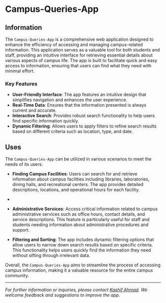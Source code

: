 # Campus-Queries-App

## Information

The `Campus-Queries-App` is a comprehensive web application designed to enhance the efficiency of accessing and managing campus-related information. This application serves as a valuable tool for both students and staff, providing an intuitive interface for retrieving essential details about various aspects of campus life. The app is built to facilitate quick and easy access to information, ensuring that users can find what they need with minimal effort.

### Key Features

- **User-Friendly Interface**: The app features an intuitive design that simplifies navigation and enhances the user experience.
- **Real-Time Data**: Ensures that the information presented is always current and accurate.
- **Interactive Search**: Provides robust search functionality to help users find specific information quickly.
- **Dynamic Filtering**: Allows users to apply filters to refine search results based on different criteria such as location, type, and date.

## Uses

The `Campus-Queries-App` can be utilized in various scenarios to meet the needs of its users:

- **Finding Campus Facilities**: Users can search for and retrieve information about campus facilities including libraries, laboratories, dining halls, and recreational centers. The app provides detailed descriptions, locations, and operational hours for each facility.
- 
- **Administrative Services**: Access critical information related to campus administrative services such as office hours, contact details, and service descriptions. This feature is particularly useful for staff and students needing information about administrative procedures and support.
  
- **Filtering and Sorting**: The app includes dynamic filtering options that allow users to narrow down search results based on specific criteria. This functionality helps users quickly find the information they need without sifting through irrelevant data.

Overall, the `Campus-Queries-App` aims to streamline the process of accessing campus information, making it a valuable resource for the entire campus community.

---

*For further information or inquiries, please contact [Kashif Ahmad](kashifahmad0780@gmail.com). We welcome feedback and suggestions to improve the app.*
